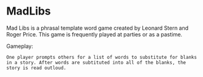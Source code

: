 # MadLibs
Mad Libs is a phrasal template word game created by Leonard Stern and Roger Price. This game is frequently played at parties or as a pastime.

Gameplay:

    One player prompts others for a list of words to substitute for blanks in a story. After words are subtituted into all of the blanks, the story is read outloud.
